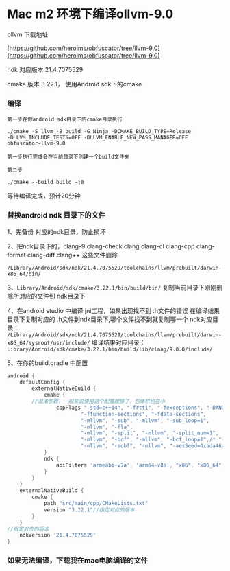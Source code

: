# Mac m2 环境下编译ollvm-9.0

ollvm 下载地址

[https://github.com/heroims/obfuscator/tree/llvm-9.0](https://github.com/heroims/obfuscator/tree/llvm-9.0)

ndk 对应版本 21.4.7075529

cmake 版本 3.22.1， 使用Android sdk下的cmake

### 编译

```shell
第一步在你android sdk目录下的cmake目录执行

./cmake -S llvm -B build -G Ninja -DCMAKE_BUILD_TYPE=Release 
-DLLVM_INCLUDE_TESTS=OFF -DLLVM_ENABLE_NEW_PASS_MANAGER=OFF  
obfuscator-llvm-9.0

第一步执行完成会在当前目录下创建一个build文件夹

第二步

./cmake --build build -j8
```

等待编译完成，预计20分钟

### 替换android ndk 目录下的文件

1、先备份 对应的ndk目录，防止损坏

2、把ndk目录下的，clang-9 clang-check clang clang-cl clang-cpp clang-format clang-diff clang++ 这些文件删除

`/Library/Android/sdk/ndk/21.4.7075529/toolchains/llvm/prebuilt/darwin-x86_64/bin/`

3、`Library/Android/sdk/cmake/3.22.1/bin/build/bin/` 复制当前目录下刚刚删除所对应的文件到 ndk目录下

4、在android studio 中编译 jni工程，如果出现找不到 .h文件的错误
在编译结果目录下复制对应的 .h文件到ndk目录下,哪个文件找不到就复制哪一个
ndk对应目录：
`/Library/Android/sdk/ndk/21.4.7075529/toolchains/llvm/prebuilt/darwin-x86_64/sysroot/usr/include/`
编译结果对应目录：
`Library/Android/sdk/cmake/3.22.1/bin/build/lib/clang/9.0.0/include/`

5、在你的build.gradle 中配置

```gradle
android {
    defaultConfig {
        externalNativeBuild {
            cmake {
		//混淆参数，一般来说使用这个配置就够了，包体积也在小
                cppFlags "-std=c++14", "-frtti", "-fexceptions", "-DANDROID_TOOLCHAIN=clang",
                        "-ffunction-sections", "-fdata-sections",
                        "-mllvm", "-sub", "-mllvm", "-sub_loop=1",
                        "-mllvm", "-fla",
                        "-mllvm", "-split", "-mllvm", "-split_num=1",
                        "-mllvm", "-bcf", "-mllvm", "-bcf_loop=1",/* "-mllvm", "-bcf_prob=40",*/
                        "-mllvm", "-sobf", "-mllvm", "-aesSeed=0xada46ab5da824b96a18409c49dc91dc3"
            }
            ndk {
                abiFilters 'armeabi-v7a', 'arm64-v8a', "x86", "x86_64"
            }
        }
    }
    externalNativeBuild {
        cmake {
            path "src/main/cpp/CMakeLists.txt"
            version "3.22.1"//指定对应的版本
        }
    }
//指定对应的版本
    ndkVersion '21.4.7075529'
}
```

### 如果无法编译，下载我在mac电脑编译的文件






